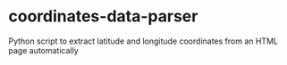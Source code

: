 # coordinates-data-parser
Python script to extract latitude and longitude coordinates from an HTML page automatically
